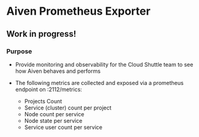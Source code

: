 # Aiven Prometheus Exporter

## Work in progress!

### Purpose

* Provide monitoring and observability for the Cloud Shuttle team to see how Aiven behaves and performs

* The following metrics are collected and exposed via a prometheus endpoint on :2112/metrics:
  * Projects Count
  * Service (cluster) count per project
  * Node count per service
  * Node state per service
  * Service user count per service
